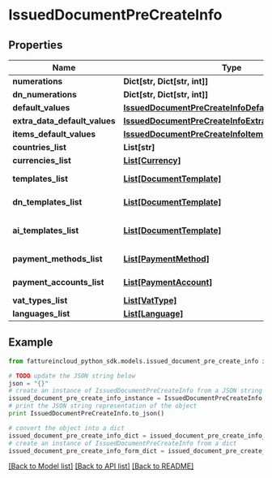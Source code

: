 # IssuedDocumentPreCreateInfo


## Properties

Name | Type | Description | Notes
------------ | ------------- | ------------- | -------------
**numerations** | **Dict[str, Dict[str, int]]** |  | [optional] 
**dn_numerations** | **Dict[str, Dict[str, int]]** |  | [optional] 
**default_values** | [**IssuedDocumentPreCreateInfoDefaultValues**](IssuedDocumentPreCreateInfoDefaultValues.md) |  | [optional] 
**extra_data_default_values** | [**IssuedDocumentPreCreateInfoExtraDataDefaultValues**](IssuedDocumentPreCreateInfoExtraDataDefaultValues.md) |  | [optional] 
**items_default_values** | [**IssuedDocumentPreCreateInfoItemsDefaultValues**](IssuedDocumentPreCreateInfoItemsDefaultValues.md) |  | [optional] 
**countries_list** | **List[str]** | Countries list | [optional] 
**currencies_list** | [**List[Currency]**](Currency.md) | Currencies list | [optional] 
**templates_list** | [**List[DocumentTemplate]**](DocumentTemplate.md) | Document templates list | [optional] 
**dn_templates_list** | [**List[DocumentTemplate]**](DocumentTemplate.md) | Delivery note templates list | [optional] 
**ai_templates_list** | [**List[DocumentTemplate]**](DocumentTemplate.md) | Accompanying invoice templates list | [optional] 
**payment_methods_list** | [**List[PaymentMethod]**](PaymentMethod.md) | Payment methods list | [optional] 
**payment_accounts_list** | [**List[PaymentAccount]**](PaymentAccount.md) | Payment accounts list | [optional] 
**vat_types_list** | [**List[VatType]**](VatType.md) | Vat types list | [optional] 
**languages_list** | [**List[Language]**](Language.md) | Languages list | [optional] 

## Example

```python
from fattureincloud_python_sdk.models.issued_document_pre_create_info import IssuedDocumentPreCreateInfo

# TODO update the JSON string below
json = "{}"
# create an instance of IssuedDocumentPreCreateInfo from a JSON string
issued_document_pre_create_info_instance = IssuedDocumentPreCreateInfo.from_json(json)
# print the JSON string representation of the object
print IssuedDocumentPreCreateInfo.to_json()

# convert the object into a dict
issued_document_pre_create_info_dict = issued_document_pre_create_info_instance.to_dict()
# create an instance of IssuedDocumentPreCreateInfo from a dict
issued_document_pre_create_info_form_dict = issued_document_pre_create_info.from_dict(issued_document_pre_create_info_dict)
```
[[Back to Model list]](../README.md#documentation-for-models) [[Back to API list]](../README.md#documentation-for-api-endpoints) [[Back to README]](../README.md)


